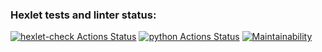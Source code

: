 ### Hexlet tests and linter status:
[![hexlet-check Actions Status](https://github.com/Safintim/python-project-lvl1/workflows/hexlet-check/badge.svg)](https://github.com/Safintim/python-project-lvl1/actions)
[![python Actions Status](https://github.com/Safintim/python-project-lvl1/workflows/python-ci/badge.svg)](https://github.com/Safintim/python-project-lvl1/actions)
[![Maintainability](https://api.codeclimate.com/v1/badges/a99a88d28ad37a79dbf6/maintainability)](https://codeclimate.com/github/codeclimate/codeclimate/maintainability)